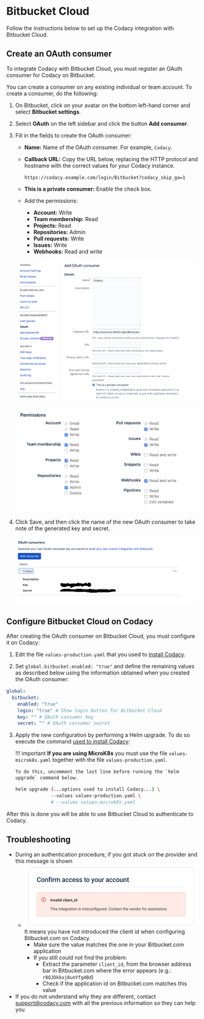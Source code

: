# Bitbucket Cloud

Follow the instructions below to set up the Codacy integration with Bitbucket Cloud.

## Create an OAuth consumer

To integrate Codacy with Bitbucket Cloud, you must register an OAuth consumer for Codacy on Bitbucket.

You can create a consumer on any existing individual or team account. To create a consumer, do the following:

1.  On Bitbucket, click on your avatar on the bottom left-hand corner and select **Bitbucket settings**.

2.  Select **OAuth** on the left sidebar and click the button **Add consumer**.

3.  Fill in the fields to create the OAuth consumer:

    - **Name:** Name of the OAuth consumer. For example, `Codacy`.

    - **Callback URL:** Copy the URL below, replacing the HTTP protocol and hostname with the correct values for your Codacy instance.
    
        ```
        https://codacy.example.com/login/Bitbucket?codacy_skip_ga=1
        ```

    - **This is a private consumer:** Enable the check box.

    - Add the permissions:

        - **Account:** Write
        - **Team membership:** Read
        - **Projects:** Read
        - **Repositories:** Admin
        - **Pull requests:** Write
        - **Issues:** Write
        - **Webhooks:** Read and write

    ![Bitbucket consumer configuration](images/bitbucket-consumer-configuration.png)

    ![Bitbucket consumer permissions](images/bitbucket-consumer-permissions.png)

4. Click Save, and then click the name of the new OAuth consumer to take note of the generated key and secret.

   ![Bitbucket consumer key and secret](images/bitbucket-consumer-key-and-secret.png)

## Configure Bitbucket Cloud on Codacy

After creating the OAuth consumer on Bitbucket Cloud, you must configure it on Codacy:

1.  Edit the file `values-production.yaml` that you used to [install Codacy](../../index.md#helm-upgrade).

2.  Set `global.bitbucket.enabled: "true"` and define the remaining values as described below using the information obtained when you created the OAuth consumer:

   ```yaml
   global:
     bitbucket:
       enabled: "true"
       login: "true" # Show login button for Bitbucket Cloud
       key: "" # OAuth consumer key
       secret: "" # OAuth consumer secret
   ```

3.  Apply the new configuration by performing a Helm upgrade. To do so execute the command [used to install Codacy](../../index.md#helm-upgrade):

    !!! important
        **If you are using MicroK8s** you must use the file `values-microk8s.yaml` together with the file `values-production.yaml`.
        
        To do this, uncomment the last line before running the `helm upgrade` command below.

    ```bash
    helm upgrade (...options used to install Codacy...) \
                 --values values-production.yaml \
                 # --values values-microk8s.yaml
    ```

After this is done you will be able to use Bitbucket Cloud to authenticate to Codacy.

## Troubleshooting

- During an authentication procedure, if you got stuck on the provider and this message is shown
  - ![Invalid client id](./bitbucket-invalid-client-id.png)
    It means you have not introduced the client id when configuring Bitbucket.com on Codacy.
    - Make sure the value matches the one in your Bitbucket.com application
    - If you still could not find the problem:
        - Extract the parameter `client_id`, from the browser address bar in Bitbucket.com where the error appears (e.g.: `r8QJDkkxj8unYfg4Bd`)
        - Check if the application id on Bitbucket.com matches this value
- If you do not understand why they are different, contact [support@codacy.com](mailto:support@codacy.com)
  with all the previous information so they can help you
